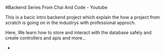 #Backend Series From Chai And Code  - Youtube

This is a bacic intro backend project which explain the how a project from scratch is going on in the industrys
with professional approch.

Here, We learn how to store and interact with the database safely and create controllers and apis and more...

- [Model Link]:(https://app.eraser.io/workspace/YtPqZ1VogxGy1jzIDkzj?origin=share)
